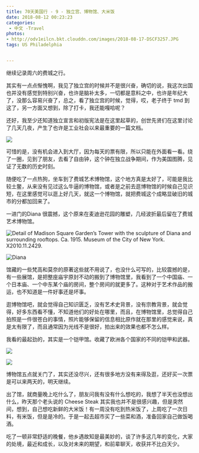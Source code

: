 ```yaml
---
title: 70天美国行 - 9 - 独立宫、博物馆、大米饭
date: 2018-08-12 00:23:23
categories:
 - 中文 -Travel
photos:
- http://odv1eilcn.bkt.clouddn.com/images/2018-08-17-DSCF3257.JPG
tags: US Philadelphia


---
```


继续记录周六的费城之行。

其实有一点点惭愧啊，我见了独立宫的时候并不是很兴奋，确切的说，我这次出国也并没有感觉到特别兴奋，也许是脑补太多，一切都是意料之中，也许是年纪大了，没那么容易兴奋了，总之，看了独立宫的时候，觉得，哎，老子终于 tmd 到这了，另一方面又想到，除了打卡，我还能嘎哈呢？

还好，我至少还知道独立宣言和初版宪法是在这里起草的，创世先贤们在这里讨论了几天几夜，产生了也许是工业社会以来最重要的一篇文档。

![](http://odv1eilcn.bkt.clouddn.com/images/2018-08-17-DSCF3211.JPG)

可惜的是，没有机会进入到大厅，因为每天的票有限，所以只能在外面看一看。绕了一圈，见到了朋友，去看了自由钟，这个钟在独立战争期间，作为美国图腾，见证了无数的历史时刻。

随便吃了一点热狗，坐车到了费城艺术博物馆，这个地方真是太好了，可能是我比较土鳖，从来没有见过这么牛逼的博物馆，或者是之前去逛博物馆的时候自己见识短，在这里感觉可以逛上好几天，就这一个博物馆，就把费城这个成略显破旧的城市的分都加回来了。

一进门的Diana 很震撼，这个原来在麦迪逊花园的雕塑，几经波折最后留在了费城艺术博物馆。

![Detail of Madison Square Garden’s Tower with the sculpture of Diana and surrounding rooftops. Ca. 1915. Museum of the City of New York. X2010.11.2429.](http://odv1eilcn.bkt.clouddn.com/images/2018-08-17-040804.jpg)

![Diana](http://odv1eilcn.bkt.clouddn.com/images/2018-08-17-042946.jpg)

馆藏的一些梵高和莫奈的原著这些就不用说了，也没什么可写的，比较震撼的是，有一些展馆，是把整座庙宇原封不动的搬到了博物馆里，我看到了一个中国庙、一个日本庙、一个中东某个庙的房间，整个房间的就更多了。这种对于艺术作品的搬运，也不知道是一件好事还是坏事。

逛博物馆吧，就会觉得自己知识匮乏，没有艺术史背景，没有宗教背景，就会觉得，好多东西看不懂，不知道他们的好处在哪里，而且，在博物馆里，总觉得自己拍照是一件很苍白的事情，照片能够保留的信息相比原作就在那里的感觉来说，真是太有限了，而且通常因为光线不是很好，拍出来的效果也都不怎么样。

我看的最起劲的，其实是一个铠甲馆。收藏了欧洲各个国家的不同的铠甲和武器。

![](http://odv1eilcn.bkt.clouddn.com/images/2018-08-17-DSCF3265.JPG)

![](http://odv1eilcn.bkt.clouddn.com/images/2018-08-17-DSCF3273.JPG)

博物馆五点就关门了，其实还没尽兴，还有很多地方没有来得及逛，还好买一次票是可以来两天的，明天继续。

出了馆，就商量晚上吃什么了，朋友问我有没有什么想吃的，我想了半天也没想出什么，昨天那个老头说的 Cheese Steak 其实我也并不是很感兴趣，但是突然间，想到，自己想吃新鲜的大米饭！有一周没有吃到热米饭了，上周吃了一次日料，有米饭，但是是冷的。于是一起去超市买了一些菜和酒，准备回家自己做饭喝酒。

吃了一顿非常舒适的晚餐，他乡遇故知是最美妙的，谈了许多这几年的变化，大家的处境，最近和成长，以及对未来的期望，和前辈聊天，收获并不比白天少。